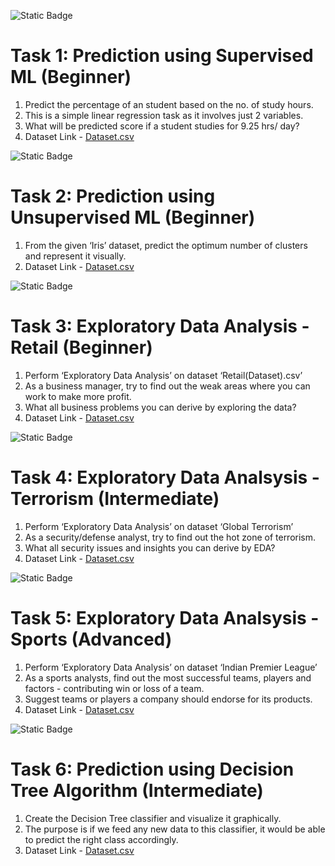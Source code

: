 ![Static Badge](https://img.shields.io/badge/Task%201%3A_Prediction_using_Supervised_ML-Beginner-Green)
# Task 1: Prediction using Supervised ML (Beginner)
1. Predict the percentage of an student based on the no. of study hours.
2. This is a simple linear regression task as it involves just 2 variables.
3. What will be predicted score if a student studies for 9.25 hrs/ day?
4. Dataset Link - [Dataset.csv](http://bit.ly/w-data)

![Static Badge](https://img.shields.io/badge/Task%202%3A_Prediction_using_Unsupervised_ML-Beginner-Green)
# Task 2: Prediction using Unsupervised ML (Beginner)
1. From the given ‘Iris’ dataset, predict the optimum number of clusters and represent it visually.
2. Dataset Link - [Dataset.csv](https://bit.ly/3kXTdox)

![Static Badge](https://img.shields.io/badge/Task%203%3A_Exploratory_Data_Analysis_Retail-Beginner-Green)
# Task 3: Exploratory Data Analysis - Retail (Beginner)
1. Perform ‘Exploratory Data Analysis’ on dataset ‘Retail(Dataset).csv’
2. As a business manager, try to find out the weak areas where you can work to make more profit.
3. What all business problems you can derive by exploring the data?
4. Dataset Link - [Dataset.csv](https://bit.ly/3i4rbWl)

![Static Badge](https://img.shields.io/badge/Task%204%3A_Exploratory_Data_Analysis_Terrorism-Intermediate-Orange)
# Task 4: Exploratory Data Analsysis - Terrorism (Intermediate)
1. Perform ‘Exploratory Data Analysis’ on dataset ‘Global Terrorism’
2. As a security/defense analyst, try to find out the hot zone of terrorism.
3. What all security issues and insights you can derive by EDA?
4. Dataset Link - [Dataset.csv](https://bit.ly/2TK5Xn5)

![Static Badge](https://img.shields.io/badge/Task%205%3A_Exploratory_Data_Analysis_Sports-Advanced-Red)
# Task 5: Exploratory Data Analsysis - Sports (Advanced)
1. Perform ‘Exploratory Data Analysis’ on dataset ‘Indian Premier League’
2. As a sports analysts, find out the most successful teams, players and factors - contributing win or loss of a team.
3. Suggest teams or players a company should endorse for its products.
4. Dataset Link - [Dataset.csv](https://bit.ly/34SRn3b)

![Static Badge](https://img.shields.io/badge/Task%204%3A_Prediction_using_Decision_Tree_Algorithm-Intermediate-Orange)
# Task 6: Prediction using Decision Tree Algorithm (Intermediate)
1. Create the Decision Tree classifier and visualize it graphically.
2. The purpose is if we feed any new data to this classifier, it would be able to predict the right class accordingly.
3. Dataset Link - [Dataset.csv](https://bit.ly/3kXTdox)

